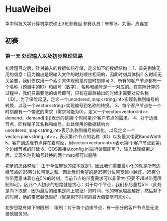 # HuaWeibei
华中科技大学计算机学院硕士3班参赛组
参赛队员：朱寒冰、刘衡、周鑫宜

## 初赛
### 第一天 处理输入以及初步整理思路
初读题目之后，针对输入的数据如何存储，定义如下的数据结构：
1、首先剔除无用的信息：因为输出是跟输入文件的时刻顺序相同的，因此时刻具体指什么时间无关紧要，我们仅仅用一个索引来体现他是对应时刻即可
2、所有的客户节点都有一个名称（题目中的ID）和编号（数字），名称和编号是一一对应的。在实际计算的过程中，我们只需要他的编号即可，只有在最后输出的时候才需要对应名称（ID）。为了保险起见，定义一个unordered_map<string,int>实现名称到编号的转换，以及一个vector\<string>实现编号到名称的转换。
3、每个客户节点在一个时刻都有一个带宽的需求（需求可能为0）。定义一个vector<vector\<int>> demand，demand[i][j]表示的是第i个时间第j个客户节点的需求。
4、对于边缘节点，同样赋予其名称和编号。此处使用的数据结构为unordered_map<string,int>表示名称到编号的转化。以及定义一个vector\<pair<string,int>>，表示第i个节点的名称（ID）以及最大带宽BandWidth
5、客户到边缘节点存在着时延，用vector\<vector\<int>>表示第i个客户节点到第j个边缘节点的时延
6、QOS直接从config.ini进行读取即可
7、输入处理结束之后，实现名称到编号转换的两个map都可以删除


初步的思路整理：
由于单位带宽的成本就是1，因此我们需要最小化的就是所有边缘节点的95百分位带宽之和。因此我们希望的是95百分位带宽越小越好。95百分位带宽意味着存在5%的时刻，当前节点的带宽需求可以非常大(只要不超过带宽限制即可)。因此个人初步的思路就是贪心：对于每个节点，我们都尽量找5%（此处是向下取整，因为最后的结果是向上取证）的时间，他的带宽越高越好，然后剩下的时间，他的带宽越低越好（就是剩下时间的最大值要尽可能小）。

初步思路有如下的限制：
限制：对于每个边缘节点，有一部分的客户节点是无法被他服务的。
